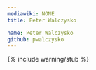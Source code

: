 ```yaml
---
mediawiki: NONE
title: Peter Walczysko

name: Peter Walczysko
github: pwalczysko
---
```


{% include warning/stub %}
